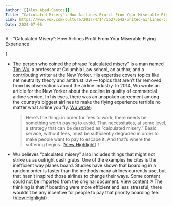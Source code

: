 ```yaml
---
Author: [[Alex Abad-Santos]]
Title: “Calculated Misery”: How Airlines Profit From Your Miserable Flying Experience
Link: https://www.vox.com/culture/2017/4/14/15275642/united-airlines-calculated-misery-dragging-man-off-plane
Date: 2024-07-06
---
```

A - “Calculated Misery”: How Airlines Profit From Your Miserable Flying Experience

1
- The person who coined the phrase “calculated misery” is a man named [Tim Wu](https://twitter.com/superwuster), a professor at Columbia Law school, an author, and a contributing writer at the New Yorker. His expertise covers topics like net neutrality theory and antitrust law — topics that aren’t far removed from his observations about the airline industry.
  In 2014, Wu wrote an article for the New Yorker about the decline in quality of commercial airline service. In his eyes, there was an unspoken agreement among the country’s biggest airlines to make the flying experience terrible no matter what airline you fly. [Wu wrote](http://www.newyorker.com/business/currency/airlines-want-you-to-suffer):
  > Here’s the thing: in order for fees to work, there needs be something worth paying to avoid. That necessitates, at some level, a strategy that can be described as “calculated misery.” Basic service, without fees, must be sufficiently degraded in order to make people want to pay to escape it. And that’s where the suffering begins. ([View Highlight](https://read.readwise.io/read/01hrt2pgt38ke4vtn1zs8d6y8c))
1
- Wu believes “calculated misery” also includes things that might not strike us as outright cash grabs. One of the examples he cites is the inefficient way planes board. Studies have shown that boarding in a random order is faster than the methods many airlines currently use, but that hasn’t inspired those airlines to change their ways.
  Some content could not be imported from the original document. [View content ↗](https://www.youtube.com/embed/cMgarcFkXz4?wmode=transparent&rel=0&autohide=1&showinfo=0&enablejsapi=1)
  The thinking is that if boarding were more efficient and less stressful, there wouldn’t be any incentive for people to pay that priority boarding fee. ([View Highlight](https://read.readwise.io/read/01hrt2tt8ccxwxc40g6qm74ypa))
